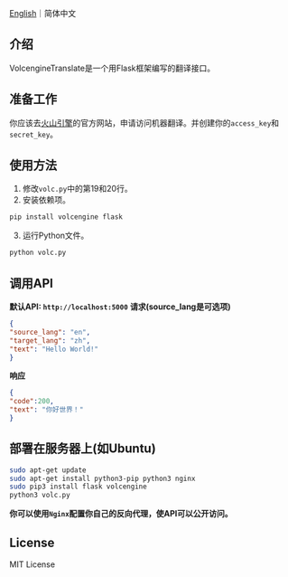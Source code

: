 
[English](https://github.com/missuo/VolcengineTranslate/blob/master/README.md)｜简体中文

## 介绍
VolcengineTranslate是一个用Flask框架编写的翻译接口。

## 准备工作
你应该去[火山引擎](https://www.volcengine.com/product/machine-translation)的官方网站，申请访问机器翻译。并创建你的`access_key`和`secret_key`。

## 使用方法
1. 修改`volc.py`中的第19和20行。
2. 安装依赖项。
```bash
pip install volcengine flask
```
3. 运行Python文件。
```bash
python volc.py
```
## 调用API
**默认API: `http://localhost:5000`**
**请求(source_lang是可选项)**
```json
{
"source_lang": "en",
"target_lang": "zh",
"text": "Hello World!"
}
```
**响应**
```json
{
"code":200,
"text": "你好世界！"
}
```
## 部署在服务器上(如Ubuntu)
```bash
sudo apt-get update
sudo apt-get install python3-pip python3 nginx
sudo pip3 install flask volcengine
python3 volc.py
```
**你可以使用`Nginx`配置你自己的反向代理，使API可以公开访问。**
## License
MIT License